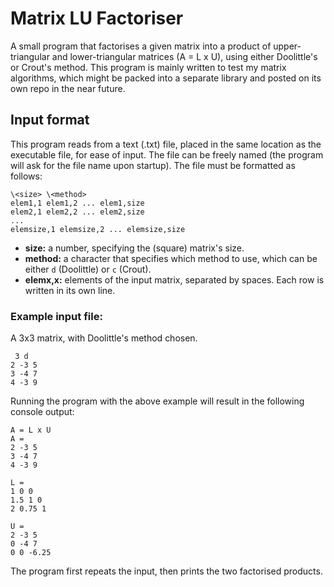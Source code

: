 # Matrix LU Factoriser

A small program that factorises a given matrix into a product of upper-triangular and lower-triangular matrices (A = L x U), using either Doolittle's or Crout's method.
This program is mainly written to test my matrix algorithms, which might be packed into a separate library and posted on its own repo in the near future.
## Input format

This program reads from a text (.txt) file, placed in the same location as the executable file, for ease of input. The file can be freely named (the program will ask for the file name upon startup). The file must be formatted as follows:

    \<size> \<method>
    elem1,1 elem1,2 ... elem1,size
    elem2,1 elem2,2 ... elem2,size
    ...
    elemsize,1 elemsize,2 ... elemsize,size

 - **size:** a number, specifying the (square) matrix's size.
 - **method:** a character that specifies which method to use, which can be either `d` (Doolittle) or `c` (Crout).
 - **elemx,x:** elements of the input matrix, separated by spaces. Each row is written in its own line.
 ### Example input file:
A 3x3 matrix, with Doolittle's method chosen.

     3 d
    2 -3 5
    3 -4 7
    4 -3 9
Running the program with the above example will result in the following console output:

    A = L x U
    A =
    2 -3 5
    3 -4 7
    4 -3 9
    
    L =
    1 0 0
    1.5 1 0
    2 0.75 1
    
    U =
    2 -3 5
    0 -4 7
    0 0 -6.25
The program first repeats the input, then prints the two factorised products.

